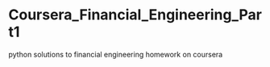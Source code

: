 # Coursera_Financial_Engineering_Part1
python solutions to financial engineering homework on coursera

